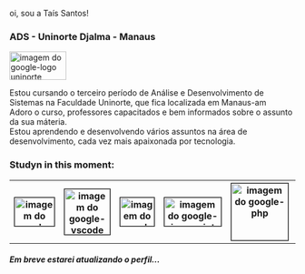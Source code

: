 oi, sou a Taís Santos!

<h3>ADS - Uninorte Djalma - Manaus</h3>

<img src="https://www.uninorte.com.br/wp-content/uploads/2019/11/logo_UNN_SER_2019-PNG.png"
  alt="imagem do google-logo uninorte"
  width="100px"
  height="50px"
  />

<p>Estou cursando o terceiro período de Análise e Desenvolvimento de Sistemas na Faculdade Uninorte, que fica localizada em Manaus-am<br>Adoro o curso, professores capacitados e bem informados sobre o assunto da sua máteria.<br>Estou aprendendo e desenvolvendo vários assuntos na área de desenvolvimento, cada vez mais apaixonada por tecnologia.</p>

<h3>Studyn in this moment:</h3>
<table style="width:100%">
  <tr>
    <th>
    <img src="https://images.sftcdn.net/images/t_app-icon-m/p/917c77e8-96d1-11e6-8453-00163ed833e7/3780880766/mysql-com-icon.png"
    alt="imagem do google-mysql"
    width="70px"
    height="50px"
    style= "border:1px solid black;"
  />
    </th>
    <th>
    <img src="https://media.tekpon.com/2023/08/Microsoft-Visual-Studio-Code-Logo.webp"
    alt="imagem do google-vscode"
    width="80px"
    height="80px"
    style= "border:1px solid black;"
  />
    </th>
    <th>
    <img src="https://i.pinimg.com/564x/c1/78/5d/c1785d50a929254419fa4aad0560b058.jpg"
    alt="imagem do google-bootstrap"
    width="60px"
    height="50px"
    style= "border:1px solid black;"
  />
    </th>
    <th>
    <img src="https://apexensino.com.br/wp-content/uploads/2017/11/html-css-javascript.jpg"
    alt="imagem do google-javascript"
    width="100px"
    height="50px"
    style= "border:1px solid black;"
  />
    </th>
    <th>
    <img src="https://static.cdnlogo.com/logos/p/44/php.svg"
    alt="imagem do google-php"
    width="100px"
    height="100px"
    style= "border:1px solid black;"
  />
    </th>
    <th>
    <img src="https://encrypted-tbn0.gstatic.com/images?q=tbn:ANd9GcT-X6ZnN_k8jLW1pOVpGAGqLe1Isof-_Saq9WWPNvG3TUgQSIx6oY6YaL-oyn5HvMz4TOM&usqp=CAU"
    alt="imagem do google-ionic"
    width="60px"
    height="60px"
    style= "border:1px solid black;"
  />
    </th>

</table>

<h5>Em breve estarei atualizando o perfil...</h5>

 

  

